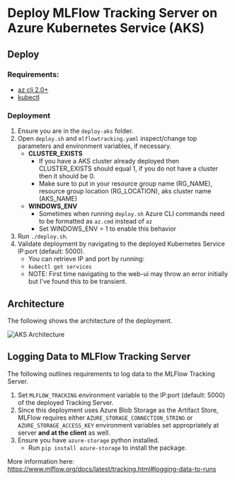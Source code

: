 # Deploy MLFlow Tracking Server on Azure Kubernetes Service (AKS)

## Deploy

### Requirements: 
- [az cli 2.0+](https://docs.microsoft.com/en-us/cli/azure/install-azure-cli?view=azure-cli-latest)
- [kubectl](https://kubernetes.io/docs/tasks/tools/install-kubectl/)

### Deployment

1. Ensure you are in the `deploy-aks` folder.
2. Open `deploy.sh` and `mlflowtracking.yaml` inspect/change top parameters and environment variables, if necessary.
   - **CLUSTER_EXISTS**
      - If you have a AKS cluster already deployed then CLUSTER_EXISTS should equal 1, if you do not have a cluster then it should be 0. 
      - Make sure to put in your resource group name (RG_NAME), resource group location (RG_LOCATION), aks cluster name (AKS_NAME)
   - **WINDOWS_ENV**
      - Sometimes when running `deploy.sh` Azure CLI commands need to be formatted as `az.cmd` instead of `az`
      - Set WINDOWS_ENV = 1 to enable this behavior
3. Run `./deploy.sh`.
4. Validate deployment by navigating to the deployed Kubernetes Service IP:port (default: 5000).
   - You can retrieve IP and port by running: 
   - `kubectl get services`
   - NOTE: First time navigating to the web-ui may throw an error initially but I've found this to be transient.
## Architecture
The following shows the architecture of the deployment.

![AKS Architecture](../images/aks-archi.PNG?raw=true "ACI Architecture")

## Logging Data to MLFlow Tracking Server
The following outlines requirements to log data to the MLFlow Tracking Server.

1. Set `MLFLOW_TRACKING` environment variable to the IP:port (default: 5000) of the deployed Tracking Server.
2. Since this deployment uses Azure Blob Storage as the Artifact Store, MLFlow requires either `AZURE_STORAGE_CONNECTION_STRING` or `AZURE_STORAGE_ACCESS_KEY` environment variables set appropriately at server **and at the client** as well.
3. Ensure you have `azure-storage` python installed.
   - Run `pip install azure-storage` to install the package.
  
More information here: https://www.mlflow.org/docs/latest/tracking.html#logging-data-to-runs
